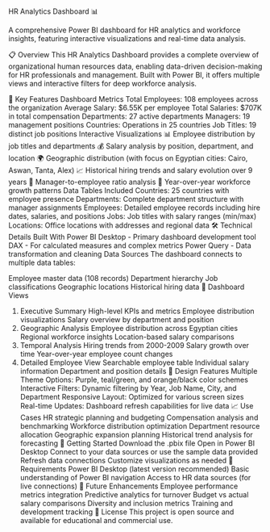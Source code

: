 HR Analytics Dashboard 📊


A comprehensive Power BI dashboard for HR analytics and workforce insights, featuring interactive visualizations and real-time data analysis.

📋 Overview
This HR Analytics Dashboard provides a complete overview of organizational human resources data, enabling data-driven decision-making for HR professionals and management. Built with Power BI, it offers multiple views and interactive filters for deep workforce analysis.

🎯 Key Features
Dashboard Metrics
Total Employees: 108 employees across the organization
Average Salary: $6.55K per employee
Total Salaries: $707K in total compensation
Departments: 27 active departments
Managers: 19 management positions
Countries: Operations in 25 countries
Job Titles: 19 distinct job positions
Interactive Visualizations
📊 Employee distribution by job titles and departments
💰 Salary analysis by position, department, and location
🌍 Geographic distribution (with focus on Egyptian cities: Cairo, Aswan, Tanta, Alex)
📈 Historical hiring trends and salary evolution over 9 years
🎯 Manager-to-employee ratio analysis
📅 Year-over-year workforce growth patterns
Data Tables Included
Countries: 25 countries with employee presence
Departments: Complete department structure with manager assignments
Employees: Detailed employee records including hire dates, salaries, and positions
Jobs: Job titles with salary ranges (min/max)
Locations: Office locations with addresses and regional data
🛠️ Technical Details
Built With
Power BI Desktop - Primary dashboard development tool
DAX - For calculated measures and complex metrics
Power Query - Data transformation and cleaning
Data Sources
The dashboard connects to multiple data tables:

Employee master data (108 records)
Department hierarchy
Job classifications
Geographic locations
Historical hiring data
📱 Dashboard Views
1. Executive Summary
High-level KPIs and metrics
Employee distribution visualizations
Salary overview by department and position
2. Geographic Analysis
Employee distribution across Egyptian cities
Regional workforce insights
Location-based salary comparisons
3. Temporal Analysis
Hiring trends from 2000-2009
Salary growth over time
Year-over-year employee count changes
4. Detailed Employee View
Searchable employee table
Individual salary information
Department and position details
🎨 Design Features
Multiple Theme Options: Purple, teal/green, and orange/black color schemes
Interactive Filters: Dynamic filtering by Year, Job Name, City, and Department
Responsive Layout: Optimized for various screen sizes
Real-time Updates: Dashboard refresh capabilities for live data
📈 Use Cases
HR strategic planning and budgeting
Compensation analysis and benchmarking
Workforce distribution optimization
Department resource allocation
Geographic expansion planning
Historical trend analysis for forecasting
🚀 Getting Started
Download the .pbix file
Open in Power BI Desktop
Connect to your data sources or use the sample data provided
Refresh data connections
Customize visualizations as needed
📝 Requirements
Power BI Desktop (latest version recommended)
Basic understanding of Power BI navigation
Access to HR data sources (for live connections)
🔄 Future Enhancements
Employee performance metrics integration
Predictive analytics for turnover
Budget vs actual salary comparisons
Diversity and inclusion metrics
Training and development tracking
📄 License
This project is open source and available for educational and commercial use.
